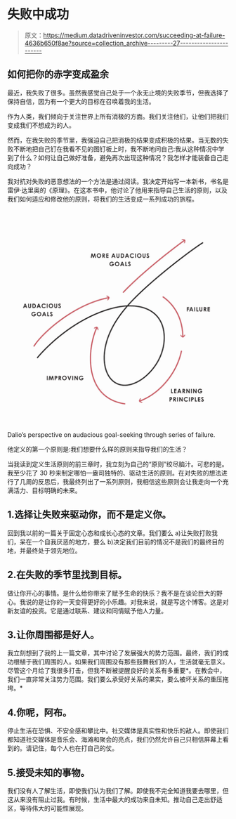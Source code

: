 # 失败中成功

> 原文：<https://medium.datadriveninvestor.com/succeeding-at-failure-4636b650f8ae?source=collection_archive---------27----------------------->

## 如何把你的赤字变成盈余

最近，我失败了很多。虽然我感觉自己处于一个永无止境的失败季节，但我选择了保持自信，因为有一个更大的目标在召唤着我的生活。

作为人类，我们倾向于关注世界上所有消极的方面。我们关注他们，让他们把我们变成我们不想成为的人。

然而，在我失败的季节里，我强迫自己把消极的结果变成积极的结果。当无数的失败不断地把自己钉在我看不见的图钉板上时，我不断地问自己:我从这种情况中学到了什么？如何让自己做好准备，避免再次出现这种情况？我怎样才能装备自己走向成功？

我对抗对失败的恶意想法的一个方法是通过阅读。我决定开始写一本新书，书名是雷伊·达里奥的《原理》。在这本书中，他讨论了他用来指导自己生活的原则，以及我们如何适应和修改他的原则，将我们的生活变成一系列成功的旅程。

![](img/4264a029dc1a30a840b0a2d4c687f6af.png)

Dalio’s perspective on audacious goal-seeking through series of failure.

他定义的第一个原则是:我们想要什么样的原则来指导我们的生活？

当我读到定义生活原则的前三章时，我立刻为自己的“原则”绞尽脑汁。可悲的是。我至少花了 30 秒来制定哪怕一盎司独特的、驱动生活的原则。在对失败的想法进行了几周的反思后，我最终列出了一系列原则，我相信这些原则会让我走向一个充满活力、目标明确的未来。

## 1.选择让失败来驱动你，而不是定义你。

回到我以前的一篇关于固定心态和成长心态的文章。我们要么 a)让失败打败我们，呆在一个自我厌恶的地方，要么 b)决定我们目前的情况不是我们的最终目的地，并最终处于领先地位。

## 2.在失败的季节里找到目标。

做让你开心的事情。是什么给你带来了赋予生命的快乐？我不是在谈论巨大的野心。我说的是让你的一天变得更好的小乐趣。对我来说，就是写这个博客。这是对新友谊的投资。它是通过联系、建议和同情赋予他人力量。

## 3.让你周围都是好人。

我立刻想到了我的上一篇文章，其中讨论了发展强大的势力范围。最终，我们的成功根植于我们周围的人。如果我们周围没有那些鼓舞我们的人，生活就毫无意义。尽管这个月给了我很多打击，但我不断被提醒良好的关系有多重要*。在教会中，我们一直非常关注势力范围。我们要么承受好关系的果实，要么被坏关系的重压拖垮。*

## 4.你呢，阿布。

停止生活在恐惧、不安全感和攀比中。社交媒体是真实性和快乐的敌人。即使我们都知道社交媒体是音乐会、海滩和聚会的亮点，我们仍然允许自己只相信屏幕上看到的。请记住，每个人也在打自己的仗。

## 5.接受未知的事物。

我们没有人了解生活，即使我们认为我们了解。即使我不完全知道我要去哪里，但这从来没有阻止过我。有时候，生活中最大的成功来自未知。推动自己走出舒适区，等待伟大的可能性展现。